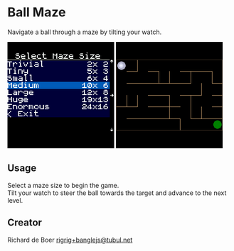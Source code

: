 # Ball Maze

Navigate a ball through a maze by tilting your watch.

![Screenshot](size_select.png)
![Screenshot](maze.png)

## Usage

Select a maze size to begin the game.  
Tilt your watch to steer the ball towards the target and advance to the next level.

## Creator

Richard de Boer <rigrig+banglejs@tubul.net>
